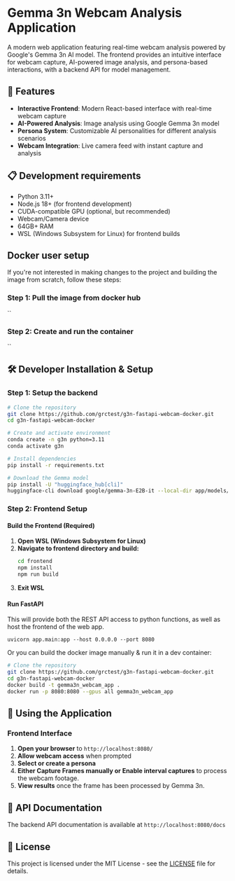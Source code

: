 # Gemma 3n Webcam Analysis Application

A modern web application featuring real-time webcam analysis powered by Google's Gemma 3n AI model. The frontend provides an intuitive interface for webcam capture, AI-powered image analysis, and persona-based interactions, with a backend API for model management.

## 🚀 Features

- **Interactive Frontend**: Modern React-based interface with real-time webcam capture
- **AI-Powered Analysis**: Image analysis using Google Gemma 3n model
- **Persona System**: Customizable AI personalities for different analysis scenarios
- **Webcam Integration**: Live camera feed with instant capture and analysis

## 📋 Development requirements

- Python 3.11+
- Node.js 18+ (for frontend development)
- CUDA-compatible GPU (optional, but recommended)
- Webcam/Camera device
- 64GB+ RAM
- WSL (Windows Subsystem for Linux) for frontend builds

## Docker user setup

If you're not interested in making changes to the project and building the image from scratch, follow these steps:

### Step 1: Pull the image from docker hub

``

### Step 2: Create and run the container

``

## 🛠️ Developer Installation & Setup

### Step 1: Setup the backend

```bash
# Clone the repository
git clone https://github.com/grctest/g3n-fastapi-webcam-docker.git
cd g3n-fastapi-webcam-docker

# Create and activate environment
conda create -n g3n python=3.11
conda activate g3n

# Install dependencies
pip install -r requirements.txt

# Download the Gemma model
pip install -U "huggingface_hub[cli]"
huggingface-cli download google/gemma-3n-E2B-it --local-dir app/models/google/gemma-3n-E2B-it
```

### Step 2: Frontend Setup

#### Build the Frontend (Required)

1. **Open WSL (Windows Subsystem for Linux)**
2. **Navigate to frontend directory and build:**
   ```bash
   cd frontend
   npm install
   npm run build
   ```
3. **Exit WSL**

#### Run FastAPI

This will provide both the REST API access to python functions, as well as host the frontend of the web app.

`uvicorn app.main:app --host 0.0.0.0 --port 8080`

Or you can build the docker image manually & run it in a dev container:

```bash
# Clone the repository
git clone https://github.com/grctest/g3n-fastapi-webcam-docker.git
cd g3n-fastapi-webcam-docker
docker build -t gemma3n_webcam_app .
docker run -p 8080:8080 --gpus all gemma3n_webcam_app
```

## 🚀 Using the Application

### Frontend Interface

1. **Open your browser** to `http://localhost:8080/`
2. **Allow webcam access** when prompted
3. **Select or create a persona**
4. **Either Capture Frames manually or Enable interval captures** to process the webcam footage.
5. **View results** once the frame has been processed by Gemma 3n.

## 📖 API Documentation

The backend API documentation is available at `http://localhost:8080/docs` 

## 📝 License

This project is licensed under the MIT License - see the [LICENSE](LICENSE) file for details.